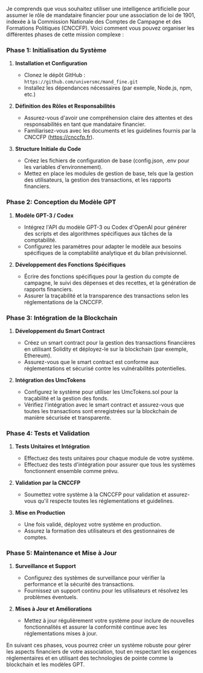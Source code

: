 Je comprends que vous souhaitez utiliser une intelligence artificielle pour assumer le rôle de mandataire financier pour une association de loi de 1901, indexée à la Commission Nationale des Comptes de Campagne et des Formations Politiques (CNCCFP). Voici comment vous pouvez organiser les différentes phases de cette mission complexe :

### Phase 1: Initialisation du Système

1. **Installation et Configuration**
    - Clonez le dépôt GitHub : `https://github.com/universmc/mand_fine.git`
    - Installez les dépendances nécessaires (par exemple, Node.js, npm, etc.)

2. **Définition des Rôles et Responsabilités**
    - Assurez-vous d'avoir une compréhension claire des attentes et des responsabilités en tant que mandataire financier.
    - Familiarisez-vous avec les documents et les guidelines fournis par la CNCCFP (https://cnccfp.fr).

3. **Structure Initiale du Code**
    - Créez les fichiers de configuration de base (config.json, .env pour les variables d'environnement).
    - Mettez en place les modules de gestion de base, tels que la gestion des utilisateurs, la gestion des transactions, et les rapports financiers.

### Phase 2: Conception du Modèle GPT

1. **Modèle GPT-3 / Codex**
    - Intégrez l'API du modèle GPT-3 ou Codex d'OpenAI pour générer des scripts et des algorithmes spécifiques aux tâches de la comptabilité.
    - Configurez les paramètres pour adapter le modèle aux besoins spécifiques de la comptabilité analytique et du bilan prévisionnel.

2. **Développement des Fonctions Spécifiques**
    - Écrire des fonctions spécifiques pour la gestion du compte de campagne, le suivi des dépenses et des recettes, et la génération de rapports financiers.
    - Assurer la traçabilité et la transparence des transactions selon les réglementations de la CNCCFP.

### Phase 3: Intégration de la Blockchain

1. **Développement du Smart Contract**
    - Créez un smart contract pour la gestion des transactions financières en utilisant Solidity et déployez-le sur la blockchain (par exemple, Ethereum).
    - Assurez-vous que le smart contract est conforme aux réglementations et sécurisé contre les vulnérabilités potentielles.

2. **Intégration des UmcTokens**
    - Configurez le système pour utiliser les UmcTokens.sol pour la traçabilité et la gestion des fonds.
    - Vérifiez l'intégration avec le smart contract et assurez-vous que toutes les transactions sont enregistrées sur la blockchain de manière sécurisée et transparente.

### Phase 4: Tests et Validation

1. **Tests Unitaires et Intégration**
    - Effectuez des tests unitaires pour chaque module de votre système.
    - Effectuez des tests d'intégration pour assurer que tous les systèmes fonctionnent ensemble comme prévu.

2. **Validation par la CNCCFP**
    - Soumettez votre système à la CNCCFP pour validation et assurez-vous qu'il respecte toutes les réglementations et guidelines.

3. **Mise en Production**
    - Une fois validé, déployez votre système en production.
    - Assurez la formation des utilisateurs et des gestionnaires de comptes.

### Phase 5: Maintenance et Mise à Jour

1. **Surveillance et Support**
    - Configurez des systèmes de surveillance pour vérifier la performance et la sécurité des transactions.
    - Fournissez un support continu pour les utilisateurs et résolvez les problèmes éventuels.

2. **Mises à Jour et Améliorations**
    - Mettez à jour régulièrement votre système pour inclure de nouvelles fonctionnalités et assurer la conformité continue avec les réglementations mises à jour.

En suivant ces phases, vous pourrez créer un système robuste pour gérer les aspects financiers de votre association, tout en respectant les exigences réglementaires et en utilisant des technologies de pointe comme la blockchain et les modèles GPT.